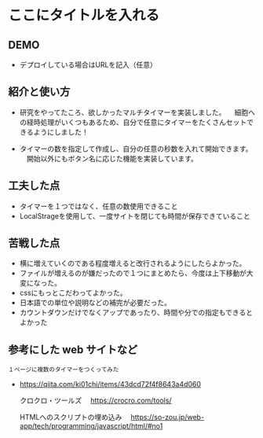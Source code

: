 # ここにタイトルを入れる

## DEMO

  - デプロイしている場合はURLを記入（任意）

## 紹介と使い方

  - 研究をやってたころ、欲しかったマルチタイマーを実装しました。
  　細胞への経時処理がいくつもあるため、自分で任意にタイマーをたくさんセットできるようにしました！

  - タイマーの数を指定して作成し、自分の任意の秒数を入れて開始できます。
  　開始以外にもボタン名に応じた機能を実装しています。

## 工夫した点

  - タイマーを１つではなく、任意の数使用できること
  - LocalStrageを使用して、一度サイトを閉じても時間が保存できていること

## 苦戦した点

  - 横に増えていくのである程度増えると改行されるようにしたらよかった。
  - ファイルが増えるのが嫌だったので１つにまとめたら、今度は上下移動が大変になった。
  - cssにもっとこだわってよかった。
  - 日本語での単位や説明などの補完が必要だった。
  - カウントダウンだけでなくアップであったり、時間や分での指定もできるとよかった

## 参考にした web サイトなど
    １ページに複数のタイマーをつくってみた
  - https://qiita.com/ki01chi/items/43dcd72f4f8643a4d060

    クロクロ・ツールズ
  　https://crocro.com/tools/

    HTMLへのスクリプトの埋め込み
  　https://so-zou.jp/web-app/tech/programming/javascript/html/#no1